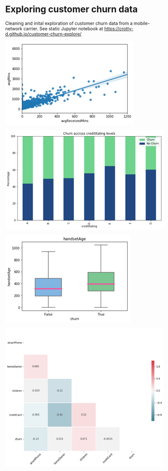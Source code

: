 # Exploring customer churn data
Cleaning and inital exploration of customer churn data from a mobile-network carrier. See static Jupyter notebook at https://crotty-d.github.io/customer-churn-explore/

![alt text](https://github.com/crotty-d/customer-churn-explore/blob/master/regPlotMins.png)

![alt text](https://github.com/crotty-d/customer-churn-explore/blob/master/creditBar.png)

![alt text](https://github.com/crotty-d/customer-churn-explore/blob/master/hansdSetAgeBox.png)

![alt text](https://github.com/crotty-d/customer-churn-explore/blob/master/booleanCor.png)
